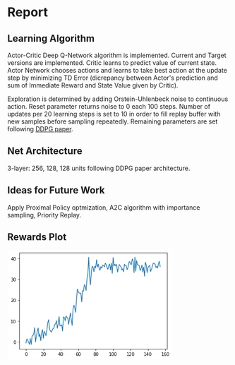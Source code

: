 # Report

## Learning Algorithm

Actor-Critic Deep Q-Network algorithm is implemented. Current and Target versions are implemented. Critic learns to predict 
value of current state. Actor Network chooses actions and learns to take best action at the update step by minimizing TD Error 
(dicrepancy between Actor's prediction and sum of Immediate Reward and State Value given by Critic). 

Exploration is determined by adding Orstein-Uhlenbeck noise to continuous action. Reset parameter returns noise to 0 each 100 steps.
Number of updates per 20 learning steps is set to 10 in order to fill replay buffer with new samples before sampling repeatedly.
Remaining parameters are set following [DDPG paper](https://arxiv.org/abs/1509.02971).

## Net Architecture

3-layer: 256, 128, 128 units following DDPG paper architecture.


## Ideas for Future Work

Apply Proximal Policy optmization, A2C algorithm with importance sampling, Priority Replay.

## Rewards Plot

![Rewards Plot](https://github.com/MaxFloyd/RL-Projects/blob/master/Project_2-Continuous_Control/reward_plot.png)
